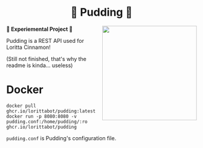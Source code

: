 
<h1 align="center">🍮 Pudding 🍮</h1>
<img height="250" src="https://cdn.discordapp.com/attachments/583406099047252044/815707657712304198/Pudim.png" align="right">

**🚧 Experiemental Project 🚧**

Pudding is a REST API used for Loritta Cinnamon!

(Still not finished, that's why the readme is kinda... useless)

# Docker

```
docker pull ghcr.io/lorittabot/pudding:latest
docker run -p 8080:8080 -v pudding.conf:/home/pudding/:ro ghcr.io/lorittabot/pudding
```

`pudding.conf` is Pudding's configuration file.